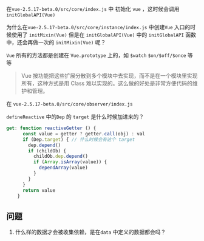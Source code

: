 在`vue-2.5.17-beta.0/src/core/index.js`  中 初始化 `vue` ，这时候会调用 `initGlobalAPI(Vue)` 

为什么在`vue-2.5.17-beta.0/src/core/instance/index.js` 中创建`Vue` 入口的时候使用了 `initMixin(Vue)` 但是在 `initGlobalAPI(Vue)` 中的 `initGlobalAPI` 函数中，还会再做一次的 `initMixin(Vue)` 呢？



`Vue` 所有的方法都是创建在 `Vue.prototype` 上的，如 `$watch` `$on/$off/$once` 等等 

> Vue 按功能把这些扩展分散到多个模块中去实现，而不是在一个模块里实现所有，这种方式是用 Class 难以实现的。这么做的好处是非常方便代码的维护和管理。

在 `vue-2.5.17-beta.0/src/core/observer/index.js` 

`defineReactive`   中的`Dep` 的 `target` 是什么时候加进来的？

```js
get: function reactiveGetter () {
      const value = getter ? getter.call(obj) : val
      if (Dep.target) { // 什么时候会有这个 target 
        dep.depend()
        if (childOb) {
          childOb.dep.depend()
          if (Array.isArray(value)) {
            dependArray(value)
          }
        }
      }
      return value
    }
```



## 问题
1. 什么样的数据才会被收集依赖，是在`data` 中定义的数据都会吗？ 